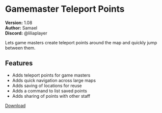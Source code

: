 # Gamemaster Teleport Points

**Version:** 1.08  
**Author:** Samael  
**Discord:** @liliaplayer  

Lets game masters create teleport points around the map and quickly jump between them.

## Features

- Adds teleport points for game masters
- Adds quick navigation across large maps
- Adds saving of locations for reuse
- Adds a command to list saved points
- Adds sharing of points with other staff

[Download](https://github.com/LiliaFramework/Modules/raw/refs/heads/gh-pages/gamemasterpoints.zip)
